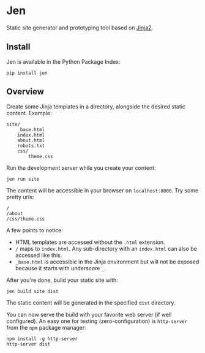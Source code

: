 # Jen

Static site generator and prototyping tool based on [Jinja2](http://jinja.pocoo.org/docs/2.9/).


## Install

Jen is available in the Python Package Index:

    pip install jen


## Overview

Create some Jinja templates in a directory, alongside the desired static content.
Example:

```
site/
    _base.html
    index.html
    about.html
    robots.txt
    css/
        theme.css
```

Run the development server while you create your content:

    jen run site

The content will be accessible in your browser on `localhost:8000`. Try some pretty urls:

    /
    /about
    /css/theme.css

A few points to notice:

* HTML templates are accessed without the `.html` extension.
* `/` maps to `index.html`. Any sub-directory with an `index.html` can also be accessed like this.
* `_base.html` is accessible in the Jinja environment but will not be exposed because it starts with underscore `_`.

After you're done, build your static site with:

    jen build site dist

The static content will be generated in the specified `dist` directory.

You can now serve the build with your favorite web server (if well configured). An easy one for testing (zero-configuration) is `http-server` from the `npm` package manager:

    npm install -g http-server
    http-server dist
